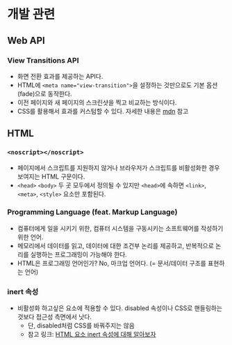 # 개발 관련

## Web API

### View Transitions API

- 화면 전환 효과를 제공하는 API다.
- HTML에 `<meta name="view-transition">`을 설정하는 것만으로도 기본 옵션(fade)으로 동작한다.
- 이전 페이지와 새 페이지의 스크린샷을 찍고 비교하는 방식이다.
- CSS를 활용해서 효과를 커스텀할 수 있다. 자세한 내용은 [mdn](https://developer.mozilla.org/en-US/docs/Web/API/View_Transitions_API) 참고

## HTML

### `<noscript></noscript>`

- 페이지에서 스크립트를 지원하지 않거나 브라우저가 스크립트를 비활성화한 경우 보여지는 HTML 구문이다.
- `<head>` `<body>` 두 곳 모두에서 정의될 수 있지만 `<head>`에 속하면 `<link>`, `<meta>`, `<style>` 요소만 포함된다.

### Programming Language (feat. Markup Language)

- 컴퓨터에게 일을 시키기 위한, 컴퓨터 시스템을 구동시키는 소프트웨어를 작성하기 위한 언어.
- 메모리에서 데이터를 읽고, 데이터에 대한 조건부 논리를 제공하고, 반복적으로 논리를 실행하는 프로그래밍이 가능해야 한다.
- HTML은 프로그래밍 언어인가? No, 마크업 언어다. (= 문서/데이터 구조를 표현하는 언어)

### inert 속성

- 비활성화 하고싶은 요소에 적용할 수 있다. disabled 속성이나 CSS로 핸들링하는 것보다 접근성 측면에서 낫다.
  - 단, disabled처럼 CSS를 바꿔주지는 않음
  - 참고 링크: [HTML 요소 inert 속성에 대해 알아보자](https://ui.toast.com/posts/ko_20220603)

